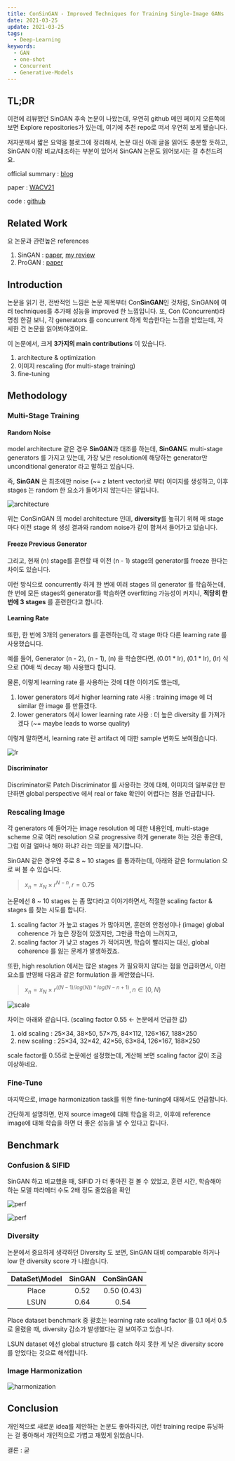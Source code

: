 ```yaml
---
title: ConSinGAN - Improved Techniques for Training Single-Image GANs
date: 2021-03-25
update: 2021-03-25
tags:
  - Deep-Learning
keywords:
  - GAN
  - one-shot
  - Concurrent
  - Generative-Models
---
```


## TL;DR

이전에 리뷰했던 SinGAN 후속 논문이 나왔는데, 우연히 github 메인 페이지 오른쪽에 보면 Explore repositories가 있는데, 여기에 추천 repo로 떠서 우연히 보게 됐습니다.

저자분께서 짧은 요약을 블로그에 정리해서, 논문 대신 아래 글을 읽어도 충분할 듯하고, SinGAN 이랑 비교/대조하는 부분이 있어서 SinGAN 논문도 읽어보시는 걸 추천드려요.

official summary : [blog](https://www.tobiashinz.com/2020/03/24/improved-techniques-for-training-single-image-gans.html)

paper : [WACV21](https://openaccess.thecvf.com/content/WACV2021/papers/Hinz_Improved_Techniques_for_Training_Single-Image_GANs_WACV_2021_paper.pdf)

code : [github](https://github.com/tohinz/ConSinGAN)

## Related Work

요 논문과 관련높은 references

1. SinGAN : [paper](https://arxiv.org/pdf/1905.01164.pdf), [my review](https://kozistr.tech/SinGAN/)
2. ProGAN : [paper](https://arxiv.org/pdf/1710.10196.pdf)

## Introduction

논문을 읽기 전, 전반적인 느낌은 논문 제목부터 Con**SinGAN**인 것처럼, SinGAN에 여러 techniques를 추가해 성능을 improved 한 느낌입니다.
또, Con (Concurrent)라 명칭 한걸 보니, 각 generators 를 concurrent 하게 학습한다는 느낌을 받았는데, 자세한 건 논문을 읽어봐야겠어요.

이 논문에서, 크게 **3가지의 main contributions** 이 있습니다.

1. architecture & optimization
2. 이미지 rescaling (for multi-stage training)
3. fine-tuning

## Methodology

### Multi-Stage Training

#### Random Noise

model architecture 같은 경우 **SinGAN**과 대조를 하는데, 
**SinGAN**도 multi-stage generators 를 가지고 있는데, 가장 낮은 resolution에 해당하는 generator만 unconditional generator 라고 말하고 있습니다.

즉, **SinGAN** 은 최초에만 noise (~= z latent vector)로 부터 이미지를 생성하고, 이후 stages 는 random 한 요소가 들어가지 않는다는 말입니다.

![architecture](architecture.png)

위는 ConSinGAN 의 model architecture 인데, **diversity**를 높히기 위해 매 stage 마다 이전 stage 의 생성 결과와 random noise가 같이 합쳐서 들어가고 있습니다.

#### Freeze Previous Generator

그리고, 현재 (n) stage를 훈련할 때 이전 (n - 1) stage의 generator를 freeze 한다는 차이도 있습니다.

이런 방식으로 concurrently 하게 한 번에 여러 stages 의 generator 를 학습하는데, 한 번에 모든 stages의 generator를 학습하면 overfitting 가능성이 커지니, 
**적당히 한 번에 3 stages** 를 훈련한다고 합니다.

#### Learning Rate

또한, 한 번에 3개의 generators 를 훈련하는데, 각 stage 마다 다른 learning rate 를 사용했습니다.

예를 들어, Generator (n - 2), (n - 1), (n) 을 학습한다면, (0.01 * lr), (0.1 * lr), (lr) 식으로 (10배 씩 decay 해) 사용했다 합니다.

물론, 이렇게 learning rate 를 사용하는 것에 대한 이야기도 했는데, 

1. lower generators 에서 higher learning rate 사용 : training image 에 더 similar 한 image 를 만들겠다.
2. lower generators 에서 lower learning rate 사용   : 더 높은 diversity 를 가져가겠다 (~= maybe leads to worse quality) 

이렇게 말하면서, learning rate 란 artifact 에 대한 sample 변화도 보여줬습니다.

![lr](changing_by_lr.png)

#### Discriminator

Discriminator로 Patch Discriminator 를 사용하는 것에 대해, 이미지의 일부로만 판단하면 global perspective 에서 real or fake 확인이 어렵다는 점을 언급합니다.

### Rescaling Image

각 generators 에 들어가는 image resolution 에 대한 내용인데, multi-stage scheme 으로 여러 resolution 으로 progressive 하게 generate 하는 것은 좋은데,
그럼 이걸 얼마나 해야 하냐? 라는 의문을 제기합니다.

SinGAN 같은 경우엔 주로 8 ~ 10 stages 를 통과하는데, 아래와 같은 formulation 으로 써 볼 수 있습니다.

> $x_{n} = x_{N} × r^{N−n}, r = 0.75$

논문에선 8 ~ 10 stages 는 좀 많다라고 이야기하면서, 적절한 scaling factor & stages 를 찾는 시도를 합니다.

1. scaling factor 가 높고 stages 가 많아지면, 훈련의 안정성이나 (image) global coherence 가 높은 장점이 있겠지만, 그만큼 학습이 느려지고,
2. scaling factor 가 낮고 stages 가 적어지면, 학습이 빨라지는 대신, global coherence 를 잃는 문제가 발생하겠죠.

또한, high resolution 에서는 많은 stages 가 필요하지 않다는 점을 언급하면서, 이런 요소를 반영해 다음과 같은 formulation 을 제안했습니다.

> $x_{n} = x_{N} × r^{((N - 1) / log(N)) * log(N - n + 1)}, n \in [0, N)$

![scale](rescale.png)

차이는 아래와 같습니다. (scaling factor 0.55 <- 논문에서 언급한 값)

1. old scaling : 25×34, 38×50, 57×75, 84×112, 126×167, 188×250
2. new scaling : 25×34, 32×42, 42×56, 63×84, 126×167, 188×250

scale factor를 0.55로 논문에선 설정했는데, 계산해 보면 scaling factor 값이 조금 이상하네요.

### Fine-Tune

마지막으로, image harmonization task를 위한 fine-tuning에 대해서도 언급합니다.

간단하게 설명하면, 먼저 source image에 대해 학습을 하고, 이후에 reference image에 대해 학습을 하면 더 좋은 성능을 낼 수 있다고 캅니다.

## Benchmark

### Confusion & SIFID

SinGAN 하고 비교했을 때, SIFID 가 더 좋아진 걸 볼 수 있었고, 훈련 시간, 학습해야 하는 모델 파라메터 수도 2배 정도 줄었음을 확인

![perf](place_benchmark.png)

![perf](lsun_benchmark.png)

### Diversity

논문에서 중요하게 생각하던 Diversity 도 보면, SinGAN 대비 comparable 하거나 low 한 diversity score 가 나왔습니다.

| DataSet\Model | SinGAN | ConSinGAN |
| :---: | :---: | :---: |
| Place | 0.52 | 0.50 (0.43) |
| LSUN  | 0.64 | 0.54 |

Place dataset benchmark 중 괄호는 learning rate scaling factor 를 0.1 에서 0.5로 올렸을 때, diversity 감소가 발생했다는 걸 보여주고 있습니다.

LSUN dataset 에선 global structure 를 catch 하지 못한 게 낮은 diversity score를 얻었다는 것으로 해석합니다.

### Image Harmonization

![harmonization](harmonization.png)

## Conclusion

개인적으로 새로운 idea를 제안하는 논문도 좋아하지만, 이런 training recipe 튜닝하는 걸 좋아해서 개인적으로 가볍고 재밌게 읽었습니다.

결론 : 굳
